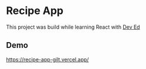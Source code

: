 # Recipe App

This project was build while learning React with [Dev Ed](https://www.youtube.com/channel/UClb90NQQcskPUGDIXsQEz5Q)

## Demo
<https://recipe-app-gilt.vercel.app/>